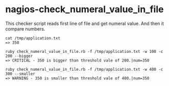 # nagios-check_numeral_value_in_file



This checker script reads first line of file and get numeral value. And then it compare numbers.


```
cat /tmp/application.txt
=> 350

ruby check_numeral_value_in_file.rb -f /tmp/application.txt -w 100 -c 200 --bigger
=> CRITICAL - 350 is bigger than threshold vale of 200.|num=350

ruby check_numeral_value_in_file.rb -f /tmp/application.txt -w 400 -c 300 --smaller
=> WARNING - 350 is smaller than threshold vale of 400.|num=350
```


